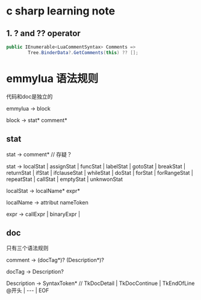 # c sharp learning note

## 1. ? and ?? operator

```csharp
public IEnumerable<LuaCommentSyntax> Comments =>
        Tree.BinderData?.GetComments(this) ?? [];
```

# emmylua 语法规则

代码和doc是独立的

emmylua -> block


block -> stat* comment*

## stat

stat -> comment* // 存疑？


stat -> localStat | assignStat | funcStat 
     | labelStat | gotoStat | breakStat 
     | returnStat | ifStat | ifclauseStat 
     | whileStat | doStat | forStat 
     | forRangeStat | repeatStat | callStat
     | emptyStat | unknwonStat


localStat -> localName* expr*


localName -> attribut nameToken


expr -> callExpr | binaryExpr | 


## doc

只有三个语法规则

comment -> (docTag*)? (Description*)? 


docTag -> Description?


Description -> SyntaxToken*   // TkDocDetail | TkDocContinue | TkEndOfLine
@开头 | --- | EOF





